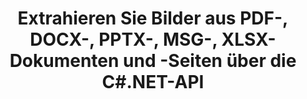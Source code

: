---
############################# Static ############################
layout: "auto-gen-gist"
draft: false
path: "de/parser/net/extract/image/xlam/"
otherformats: DOC DOT DOCX DOCM DOTX DOTM TXT ODT OTT RTF PDF XHTML MHTML MD XML EPUB FB2 CHM XLS XLT XLSX XLSM XLSB XLTX XLTM ODS CSV OTS XLA PPT PPTX  PPS POT PPSX PPTM POTX PPSM ODP OTP PST OST EML EMLX MSG ONE 

############################# Head ############################
head_title: "Extrahieren Sie Bilder aus Excel, Word, PDF und anderen Dokumenten oder Seiten über .NET"
head_description: "Die GroupDocs.Parser .NET-API ermöglicht Softwareprogrammierern, Bilder aus verschiedenen Dokumenten wie MS Excel, Word, PowerPoint, PDF und mehr in ihren .NET-Apps zu extrahieren."

############################# Header ############################
title: "Extrahieren Sie Bilder aus PDF-, DOCX-, PPTX-, MSG-, XLSX-Dokumenten und -Seiten über die C#.NET-API"
description: "GroupDocs.Parser .NET API ermöglicht Programmierern das Extrahieren von Bildern aus PDF-, DOC-, DOCX-, PPT-, PPTX-, EML-, MSG-, XLS-, XLSX-, CSV-, ODT-, RTF- und EPUB-Dokumenten oder Dokumentseiten."

######################### Download Button #######################
button:
    enable: true

############################# About ############################
about:
    enable: true
    title: "Wie extrahiere ich Bilder aus Dokumenten oder Seitenbereichen über .NET?"
    content: |
       Bilder können verwendet werden, um Informationen so zu vermitteln, dass sie mit Worten nicht ausgedrückt werden können. Bilder helfen uns, die Aufmerksamkeit des Benutzers zu erregen und schwierige Konzepte mit Leichtigkeit zu erklären. Manchmal fanden wir beim Lesen von Dokumenten, Zeitschriften oder Präsentationen faszinierende Bilder und wollten sie herunterladen. GroupDocs.Parser für .NET ist eine leistungsstarke API, die Benutzern hilft, nützliche Anwendungen zum Extrahieren von Bildern aus verschiedenen Dokumententypen zu entwickeln und sie in PNG, JPEG, WebP, GIF, BMP und anderen Formaten zu speichern. Die API hat Unterstützung für die Text- und Bildextraktion aus einigen der am häufigsten verwendeten Dateiformate wie PDF, E-Mails, E-Books, Microsoft Office-Formate: Word (DOC, DOCX), PowerPoint (PPT, PPTX), Excel (XLS , XLSX), LibreOffice-Formate und viele mehr. Die API unterstützt auch das Parsing von Dokumenten, das Extrahieren von einfachem und strukturiertem Text, die Textsuche nach Schlüsselwörtern, das Extrahieren von Metadaten oder Bildern, Containern sowie Anhängen und vieles mehr.

############################# content ############################
steps:
    enable: true
    block:
    - title_left: "Bilder aus XLAM -Dokumenten über C# extrahieren"
      content_left: |
       Mit GroupDocs.Parser .NET API können Softwareentwickler Bilder aus XLAM -Dokumenten extrahieren. Das folgende C# .NET-Codebeispiel zeigt, wie Bilder in einem XLAM -Dokument extrahiert werden. 

      title_right: "So extrahieren Sie Bilder über .NET"
      content_right: |
        * Erstellen Sie eine Instanz von [Parser](https://apireference.groupdocs.com/parser/net/groupdocs.parser/parser)
        * check if images extraction is supported 
        * Iterate over images in the document
        * Call [getImages](https://apireference.groupdocs.com/parser/net/groupdocs.parser/parser/methods/getimages) method extract all images from the whole document.
        * Print all images

      gisthash: "6bc9e8fea228c9e1b99425b338bb0f00"
      gistfile: "images_extraction_form_documents.cs"

    - title_left: "Bildextraktion aus der Seite des XLAM -Dokuments über C#"
      content_left: |
       GroupDocs.Parser .NET ermöglicht Softwareentwicklern, Bilder aus der Seite von XLAM -Dokumenten zu extrahieren. Der folgende C# .NET-Code zeigt, wie die Bildextraktion in einem XLAM -Dokument erreicht werden kann. 

      title_right: "Datei-Image über .NET extrahieren"
      content_right: |
        * Erstellen Sie eine Instanz von [Parser](https://apireference.groupdocs.com/parser/net/groupdocs.parser/parser)
        * Überprüfen Sie das Dokument auf Unterstützung für die Bildextraktion
        * Erhalten Sie Dokumentinformationen, indem Sie [GetDocumentInfo](https://apireference.groupdocs.com/parser/net/groupdocs.parser/parser/methods/getdocumentinfo) aufrufen. 
        * Dokument auf vorhandene Seiten prüfen
        * Iterieren Sie über Seiten und drucken Sie eine Seitenzahl
        * Rufen Sie die Methode [getImages(Int32)](https://apireference.groupdocs.com/parser/net/groupdocs.parser.parser/getimages/methods/2) auf, um alle Bilder aus dem gesamten Dokument zu extrahieren.
        * Iterieren Sie über Bilder und drucken Sie die Bilder
     
      gisthash: "2000d476c202a688677f57a2fbd7ceab"
      gistfile: "images_extraction_form_documents_page.cs"
      
    - title_left: "So extrahieren Sie ein Bild aus dem Seitenbereich für XLAM -Dokumente"
      content_left: |
       Die GroupDocs.Parser .NET API unterstützt vollständig die Extraktion von Bildern aus XLAM -Dokumenten mit ein paar Zeilen .NET-Code. Das folgende .NET-Codebeispiel zeigt, wie Sie Bilder aus einem XLAM -Dokumentseitenbereich extrahieren.

      title_right: "Extrahieren Sie Bilder aus einem Dateiseitenbereich über .NET"
      content_right: |
        * Erstellen Sie eine Instanz von [Parser](https://apireference.groupdocs.com/parser/net/groupdocs.parser/parser)
        * Passen Sie die Erstellung von Optionen an, die für die Bildextraktion verwendet werden können
        * Überprüfen Sie das Dokument auf Unterstützung für die Bildextraktion
        * Extrahieren Sie Bilder aus der linken oberen Ecke einer Seite, indem Sie die Methode [getImages(options)](https://apireference.groupdocs.com/parser/net/groupdocs.parser.parser/getimages/methods/3) mithilfe von Customize Options aufrufen .
        * Iterieren Sie über Bilder und drucken Sie die Bilder
     
      gisthash: "ea6c6b8fa613384f1e7f637dabcb7bca"
      gistfile: "extract_images_form_documents_page_area.cs"

    - title_left: "So extrahieren und speichern Sie Bilder über C# .NET in einer Datei"
      content_left: |
       GroupDocs.Parser .NET API ermöglicht es Softwareentwicklern, Bilder aus einem Dokument zu extrahieren und es mit nur wenigen Zeilen .NET-Code in einer Datei zu speichern. Das folgende Beispiel zeigt, wie Sie Bilder aus einem XLAM -Dokument extrahieren und den Bildinhalt in der Datei speichern.

      title_right: "Speichern Sie Bilder über .NET in einer Datei"
      content_right: |
        * Erstellen Sie eine Instanz von [Parser](https://apireference.groupdocs.com/parser/net/groupdocs.parser/parser) class
        * Bilder aus Dokument extrahieren
        * Rufen Sie die Methode [getImages](https://apireference.groupdocs.com/parser/net/groupdocs.parser/parser/methods/getimages) auf, um alle Bilder aus dem gesamten Dokument zu extrahieren.
        * Überprüfen Sie das Dokument auf Unterstützung für die Bildextraktion
        * Extrahieren Sie Bilder aus der linken oberen Ecke einer Seite, indem Sie die Methode [getImages(options)](https://apireference.groupdocs.com/parser/net/groupdocs.parser.parser/getimages/methods/3) mithilfe von Customize Options aufrufen .
        * Option Erstellung zum Speichern von Bildern im PNG-Format
        * Iterieren Sie über Bilder und speichern Sie das Bild in der PNG-Datei
     
      gisthash: "bc242d5ff4050564fa275858ffa7d34f"
      gistfile: "images_saving_to_files.cs"

    - title_left: "System Anforderungen"
      content_left: |
        GroupDocs.Parser .NET-APIs werden auf allen wichtigen Plattformen und Betriebssystemen unterstützt. Eine vollständige Anleitung zu den Systemanforderungen finden Sie unter [Systemanforderungen](hhttps://docs.groupdocs.com/parser/net/system-requirements/). Bevor Sie den folgenden Code ausführen, stellen Sie bitte sicher, dass die folgenden Voraussetzungen auf Ihrem installiert sind System:
        * Betriebssysteme: Microsoft Windows, Linux, MacOS
        * Entwicklungsumgebung: Visual Studio, Xamarin, MonoDevelop usw
        * Frameworks: .NET Framework, .NET Standard, .NET Core, Mono
        * Holen Sie sich die neueste Version der GroupDocs.Assembly .NET-APIs von [NuGet](https://www.nuget.org/packages/GroupDocs.parser/)
        
      title_right: "Warum GroupDocs.Parser verwenden"
      content_right: |
        * Unterstützung der Klartextextraktion aus allen unterstützten Dokumenten
        * Dokumente parsen über benutzerdefinierte Vorlagen.
        * Vollständige Unterstützung der strukturierten Textextraktion
        * Textsuche über Schlüsselwörter sowie reguläre Ausdrücke
        * Extrahieren Sie formatierten Text, Metadaten, Bilder, Container und Anhänge.
        * Inhaltsverzeichnis für einige unterstützte Dokumentformate extrahieren.
        * Analysieren Sie Formulardaten aus PDF-Dokumenten.
        * Hyperlinks aus dem Dokument extrahieren

demos:
    enable: true
        

more_formats:
    enable: true


back_to_top:
    enable: true
---